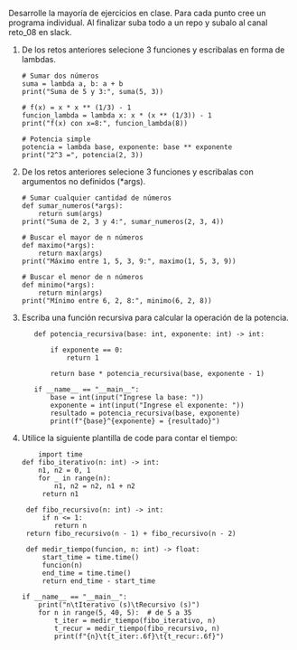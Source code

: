 Desarrolle la mayoría de ejercicios en clase. Para cada punto cree un programa individual. Al finalizar suba todo a un repo y subalo al canal reto_08 en slack.
1. De los retos anteriores selecione 3 funciones y escribalas en forma de lambdas.

       # Sumar dos números
       suma = lambda a, b: a + b
       print("Suma de 5 y 3:", suma(5, 3))

       # f(x) = x * x ** (1/3) - 1
       funcion_lambda = lambda x: x * (x ** (1/3)) - 1
       print("f(x) con x=8:", funcion_lambda(8))

       # Potencia simple
       potencia = lambda base, exponente: base ** exponente
       print("2^3 =", potencia(2, 3))

2. De los retos anteriores selecione 3 funciones y escribalas con argumentos no definidos (*args).

       # Sumar cualquier cantidad de números
       def sumar_numeros(*args):
           return sum(args)
       print("Suma de 2, 3 y 4:", sumar_numeros(2, 3, 4))

       # Buscar el mayor de n números
       def maximo(*args):
           return max(args)
       print("Máximo entre 1, 5, 3, 9:", maximo(1, 5, 3, 9))

       # Buscar el menor de n números
       def minimo(*args):
           return min(args)
       print("Mínimo entre 6, 2, 8:", minimo(6, 2, 8))

3. Escriba una función recursiva para calcular la operación de la potencia.
  
          def potencia_recursiva(base: int, exponente: int) -> int:
      
              if exponente == 0:
                  return 1
             
              return base * potencia_recursiva(base, exponente - 1)

          if __name__ == "__main__":
              base = int(input("Ingrese la base: "))
              exponente = int(input("Ingrese el exponente: "))
              resultado = potencia_recursiva(base, exponente)
              print(f"{base}^{exponente} = {resultado}")

4. Utilice la siguiente plantilla de code para contar el tiempo:
     
           import time
       def fibo_iterativo(n: int) -> int:
           n1, n2 = 0, 1
           for _ in range(n):
               n1, n2 = n2, n1 + n2
            return n1

        def fibo_recursivo(n: int) -> int:
            if n <= 1:
               return n
        return fibo_recursivo(n - 1) + fibo_recursivo(n - 2)

        def medir_tiempo(funcion, n: int) -> float:
            start_time = time.time()
            funcion(n)
            end_time = time.time()
            return end_time - start_time

       if __name__ == "__main__":
           print("n\tIterativo (s)\tRecursivo (s)")
           for n in range(5, 40, 5):  # de 5 a 35
               t_iter = medir_tiempo(fibo_iterativo, n)
               t_recur = medir_tiempo(fibo_recursivo, n)
               print(f"{n}\t{t_iter:.6f}\t{t_recur:.6f}")

   


